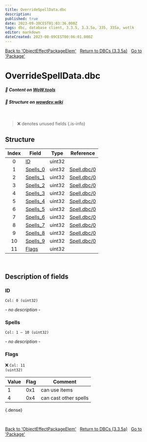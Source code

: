 ```yaml
---
title: OverrideSpellData.dbc
description:
published: true
date: 2023-09-30CEST01:03:36.000Z
tags: dbc, database client, 3.3.5, 3.3.5a, 335, 335a, wotlk
editor: markdown
dateCreated: 2023-08-09CEST00:06:01.000Z
---
```

<a href="https://trinitycore.info/files/DBC/335/objecteffectpackageelem" class="mt-5 v-btn v-btn--depressed v-btn--flat v-btn--outlined theme--light v-size--default darkblue--text text--lighten-3"><span class="v-btn__content"><i aria-hidden="true" class="v-icon notranslate v-icon--left mdi mdi-arrow-left theme--light"></i><span>Back to 'ObjectEffectPackageElem'</span></span></a>&nbsp;&nbsp;&nbsp;<a href="https://trinitycore.info/files/DBC/335/DBC" class="mt-5 v-btn v-btn--depressed v-btn--flat v-btn--outlined theme--light v-size--default darkblue--text text--lighten-3"><span class="v-btn__content"><i aria-hidden="true" class="v-icon notranslate v-icon--left mdi mdi-home-outline theme--light"></i><span>Return to DBCs (3.3.5a)</span></span></a>&nbsp;&nbsp;&nbsp;<a href="https://trinitycore.info/files/DBC/335/package" class="mt-5 v-btn v-btn--depressed v-btn--flat v-btn--outlined theme--light v-size--default darkblue--text text--lighten-3"><span class="v-btn__content"><span>Go to 'Package'</span><i aria-hidden="true" class="v-icon notranslate v-icon--right mdi mdi-arrow-right theme--light"></i></span></a>

# OverrideSpellData.dbc
##### :open_book: Content on [WoW.tools](https://wow.tools/dbc/?dbc=overridespelldata&build=3.3.5.12340)
##### :pencil: Structure on [wowdev.wiki](https://wowdev.wiki/DB/OverrideSpellData)
&nbsp;

> :x: denotes unused fields
{.is-info}


## Structure

| Index | Field | Type | Reference |
| :---: | --- | :---: | --- |
| 0 | [ID](#id-alt) | uint32 |  |
| 1 | [Spells_0](#spells) | uint32 | [Spell.dbc/0](/files/DBC/335/spell#id-alt) |
| 2 | [Spells_1](#spells) | uint32 | [Spell.dbc/0](/files/DBC/335/spell#id-alt) |
| 3 | [Spells_2](#spells) | uint32 | [Spell.dbc/0](/files/DBC/335/spell#id-alt) |
| 4 | [Spells_3](#spells) | uint32 | [Spell.dbc/0](/files/DBC/335/spell#id-alt) |
| 5 | [Spells_4](#spells) | uint32 | [Spell.dbc/0](/files/DBC/335/spell#id-alt) |
| 6 | [Spells_5](#spells) | uint32 | [Spell.dbc/0](/files/DBC/335/spell#id-alt) |
| 7 | [Spells_6](#spells) | uint32 | [Spell.dbc/0](/files/DBC/335/spell#id-alt) |
| 8 | [Spells_7](#spells) | uint32 | [Spell.dbc/0](/files/DBC/335/spell#id-alt) |
| 9 | [Spells_8](#spells) | uint32 | [Spell.dbc/0](/files/DBC/335/spell#id-alt) |
| 10 | [Spells_9](#spells) | uint32 | [Spell.dbc/0](/files/DBC/335/spell#id-alt) |
| 11 | [Flags](#flags) | uint32 |  |
&nbsp;
## Description of fields

### ID <!-- {#id-alt} -->
<code>Col: 0 (uint32)</code>

*- no description -*
&nbsp;

### Spells
<code>Col: 1 &ndash; 10 (uint32)</code>

*- no description -*
&nbsp;

### Flags
:x: <code>Col: 11 (uint32)</code>

| Value | Flag | Comment |
|-------|------|---------|
| 1 | 0x1 | can use items |
| 4 | 0x4 | can cast other spells |
{.dense}

&nbsp;

<a href="https://trinitycore.info/files/DBC/335/objecteffectpackageelem" class="mt-5 v-btn v-btn--depressed v-btn--flat v-btn--outlined theme--light v-size--default darkblue--text text--lighten-3"><span class="v-btn__content"><i aria-hidden="true" class="v-icon notranslate v-icon--left mdi mdi-arrow-left theme--light"></i><span>Back to 'ObjectEffectPackageElem'</span></span></a>&nbsp;&nbsp;&nbsp;<a href="https://trinitycore.info/files/DBC/335/DBC" class="mt-5 v-btn v-btn--depressed v-btn--flat v-btn--outlined theme--light v-size--default darkblue--text text--lighten-3"><span class="v-btn__content"><i aria-hidden="true" class="v-icon notranslate v-icon--left mdi mdi-home-outline theme--light"></i><span>Return to DBCs (3.3.5a)</span></span></a>&nbsp;&nbsp;&nbsp;<a href="https://trinitycore.info/files/DBC/335/package" class="mt-5 v-btn v-btn--depressed v-btn--flat v-btn--outlined theme--light v-size--default darkblue--text text--lighten-3"><span class="v-btn__content"><span>Go to 'Package'</span><i aria-hidden="true" class="v-icon notranslate v-icon--right mdi mdi-arrow-right theme--light"></i></span></a>
